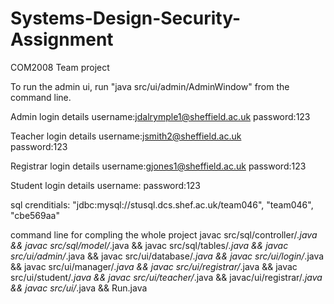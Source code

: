 # Systems-Design-Security-Assignment
COM2008 Team project

To run the admin ui, run "java src/ui/admin/AdminWindow" from the command line.

Admin login details
username:jdalrymple1@sheffield.ac.uk
password:123

Teacher login details
username:jsmith2@sheffield.ac.uk    
password:123

Registrar login details
username:gjones1@sheffield.ac.uk
password:123

Student login details
username:
password:123

sql crenditials:
"jdbc:mysql://stusql.dcs.shef.ac.uk/team046", "team046", "cbe569aa"

command line for compling the whole project
javac src/sql/controller/*.java && javac src/sql/model/*.java && javac src/sql/tables/*.java && javac src/ui/admin/*.java && javac src/ui/database/*.java && javac src/ui/login/*.java && javac src/ui/manager/*.java && javac src/ui/registrar/*.java && javac src/ui/student/*.java && javac src/ui/teacher/*.java && javac/ui/registrar/*.java && javac src/ui/*.java && Run.java